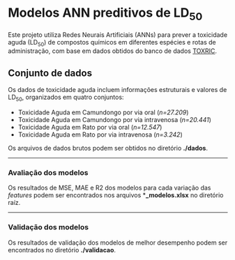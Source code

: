 # Modelos ANN preditivos de LD<sub>50</sub>

Este projeto utiliza Redes Neurais Artificiais (ANNs) para prever a toxicidade aguda (LD<sub>50</sub>) de compostos químicos em diferentes espécies e rotas de administração, com base em dados obtidos do banco de dados [TOXRIC](https://toxric.bioinforai.tech/home).

## Conjunto de dados

Os dados de toxicidade aguda incluem informações estruturais e valores de LD<sub>50</sub>, organizados em quatro conjuntos:

- Toxicidade Aguda em Camundongo por via oral (*n=27.209*)
- Toxicidade Aguda em Camundongo por via intravenosa (*n=20.441*)
- Toxicidade Aguda em Rato por via oral (*n=12.547*)
- Toxicidade Aguda em Rato por via intravenosa (*n=3.242*)

Os arquivos de dados brutos podem ser obtidos no diretório **./dados**.

***
### Avaliação dos modelos

Os resultados de MSE, MAE e R2 dos modelos para cada variação das *features* podem ser encontrados nos arquivos ***_modelos.xlsx** no diretório raíz.

***
### Validação dos modelos

Os resultados de validação dos modelos de melhor desempenho podem ser encontrados no diretório **./validacao**.